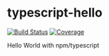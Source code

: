 # typescript-hello
[![Build Status][travis-image]][travis-url] [![Coverage][codecov-image]][codecov-url]

Hello World with npm/typescript

[travis-url]: https://travis-ci.org/serianox/typescript-hello
[travis-image]: https://travis-ci.org/serianox/typescript-hello.svg

[codecov-url]: https://codecov.io/gh/serianox/typescript-hello
[codecov-image]: https://codecov.io/gh/serianox/typescript-hello/branch/master/graph/badge.svg